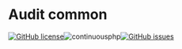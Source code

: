 # Audit common
[![GitHub license](https://img.shields.io/github/license/flash-global/audit-common.svg)](https://github.com/flash-global/audit-common)![continuousphp](https://img.shields.io/continuousphp/git-hub/flash-global/audit-common.svg)[![GitHub issues](https://img.shields.io/github/issues/flash-global/audit-common.svg)](https://github.com/flash-global/audit-common/issues)
